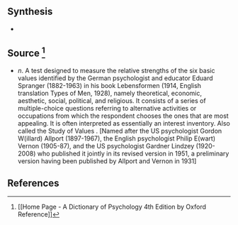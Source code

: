 ## Synthesis
- 
## Source [^1]
- $n$. A test designed to measure the relative strengths of the six basic values identified by the German psychologist and educator Eduard Spranger (1882-1963) in his book Lebensformen (1914, English translation Types of Men, 1928), namely theoretical, economic, aesthetic, social, political, and religious. It consists of a series of multiple-choice questions referring to alternative activities or occupations from which the respondent chooses the ones that are most appealing. It is often interpreted as essentially an interest inventory. Also called the Study of Values . \[Named after the US psychologist Gordon W(illard) Allport (1897-1967), the English psychologist Philip E(wart) Vernon (1905-87), and the US psychologist Gardner Lindzey (1920-2008) who published it jointly in its revised version in 1951, a preliminary version having been published by Allport and Vernon in 1931]
## References

[^1]: [[Home Page - A Dictionary of Psychology 4th Edition by Oxford Reference]]